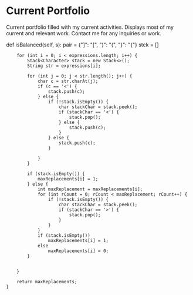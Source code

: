 # Current Portfolio

Current portfolio filled with my current activities. Displays most of my current and relevant work. Contact me for any inquiries or work.

def isBalanced(self, s):
        pair = {"]": "[", ")": "(", "}": "{"}
        stck = []

        for (int i = 0; i < expressions.length; i++) {
            Stack<Character> stack = new Stack<>();
            String str = expressions[i];

            for (int j = 0; j < str.length(); j++) {
                char c = str.charAt(j);
                if (c == '<') {
                    stack.push(c);
                } else {
                    if (!stack.isEmpty()) {
                        char stackChar = stack.peek();
                        if (stackChar == '<') {
                            stack.pop();
                        } else {
                            stack.push(c);
                        }
                    } else {
                        stack.push(c);
                    }

                }
            }

            if (stack.isEmpty()) {
                maxReplacements[i] = 1;
            } else {
                int maxReplacement = maxReplacements[i];
                for (int rCount = 0; rCount < maxReplacement; rCount++) {
                    if (!stack.isEmpty()) {
                        char stackChar = stack.peek();
                        if (stackChar == '>') {
                            stack.pop();
                        }
                    }
                }
                if (stack.isEmpty())
                    maxReplacements[i] = 1;
                else
                    maxReplacements[i] = 0;
            }


        }

        return maxReplacements;
    }
